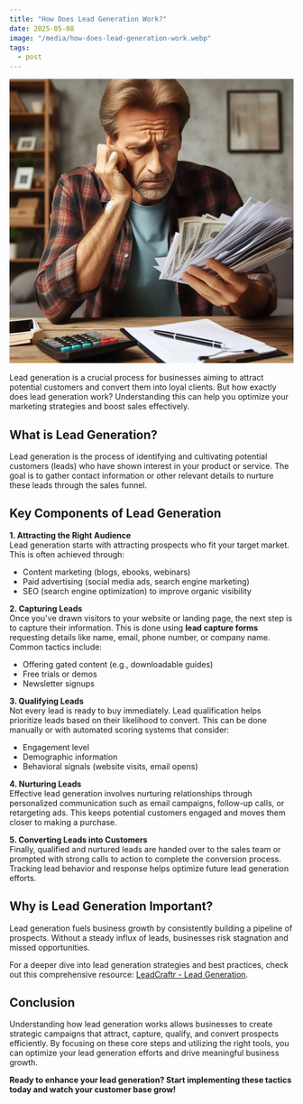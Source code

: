 ```yaml
---
title: "How Does Lead Generation Work?"
date: 2025-05-08
image: "/media/how-does-lead-generation-work.webp"
tags:
  - post
---
```


![How Does Lead Generation Work?](/media/how-does-lead-generation-work.webp)

Lead generation is a crucial process for businesses aiming to attract potential customers and convert them into loyal clients. But how exactly does lead generation work? Understanding this can help you optimize your marketing strategies and boost sales effectively.

## What is Lead Generation?

Lead generation is the process of identifying and cultivating potential customers (leads) who have shown interest in your product or service. The goal is to gather contact information or other relevant details to nurture these leads through the sales funnel.

## Key Components of Lead Generation

**1. Attracting the Right Audience**  
Lead generation starts with attracting prospects who fit your target market. This is often achieved through:  
- Content marketing (blogs, ebooks, webinars)  
- Paid advertising (social media ads, search engine marketing)  
- SEO (search engine optimization) to improve organic visibility

**2. Capturing Leads**  
Once you've drawn visitors to your website or landing page, the next step is to capture their information. This is done using **lead capture forms** requesting details like name, email, phone number, or company name. Common tactics include:  
- Offering gated content (e.g., downloadable guides)  
- Free trials or demos  
- Newsletter signups

**3. Qualifying Leads**  
Not every lead is ready to buy immediately. Lead qualification helps prioritize leads based on their likelihood to convert. This can be done manually or with automated scoring systems that consider:  
- Engagement level  
- Demographic information  
- Behavioral signals (website visits, email opens)

**4. Nurturing Leads**  
Effective lead generation involves nurturing relationships through personalized communication such as email campaigns, follow-up calls, or retargeting ads. This keeps potential customers engaged and moves them closer to making a purchase.

**5. Converting Leads into Customers**  
Finally, qualified and nurtured leads are handed over to the sales team or prompted with strong calls to action to complete the conversion process. Tracking lead behavior and response helps optimize future lead generation efforts.

## Why is Lead Generation Important?

Lead generation fuels business growth by consistently building a pipeline of prospects. Without a steady influx of leads, businesses risk stagnation and missed opportunities.

For a deeper dive into lead generation strategies and best practices, check out this comprehensive resource: [LeadCraftr - Lead Generation](https://leadcraftr.com/posts/lead-generation/).

## Conclusion

Understanding how lead generation works allows businesses to create strategic campaigns that attract, capture, qualify, and convert prospects efficiently. By focusing on these core steps and utilizing the right tools, you can optimize your lead generation efforts and drive meaningful business growth.

**Ready to enhance your lead generation? Start implementing these tactics today and watch your customer base grow!**
